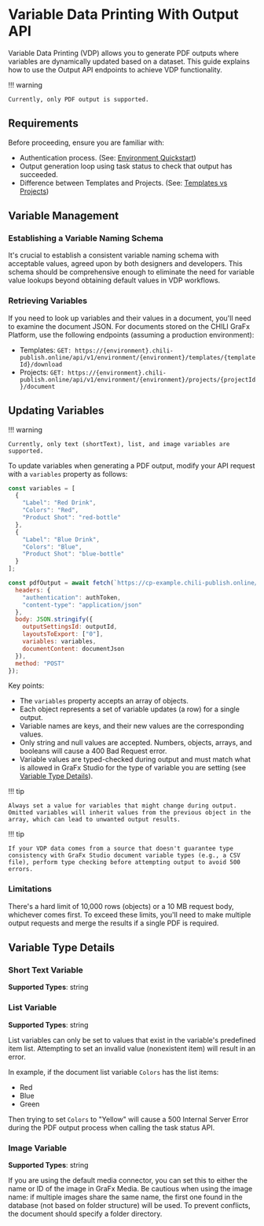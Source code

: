 # Variable Data Printing With Output API

Variable Data Printing (VDP) allows you to generate PDF outputs where variables are dynamically updated based on a dataset. This guide explains how to use the Output API endpoints to achieve VDP functionality.

!!! warning

    Currently, only PDF output is supported.

## Requirements

Before proceeding, ensure you are familiar with:

  - Authentication process. (See: [Environment Quickstart](/GraFx-Developers/environment-api/01-overview/))
  - Output generation loop using task status to check that output has succeeded.
  - Difference between Templates and Projects. (See: [Templates vs Projects](/GraFx-Developers/supplementary-materials/templates-vs-projects/))

## Variable Management

### Establishing a Variable Naming Schema

It's crucial to establish a consistent variable naming schema with acceptable values, agreed upon by both designers and developers. This schema should be comprehensive enough to eliminate the need for variable value lookups beyond obtaining default values in VDP workflows.

### Retrieving Variables

If you need to look up variables and their values in a document, you'll need to examine the document JSON. For documents stored on the CHILI GraFx Platform, use the following endpoints (assuming a production environment):

  - Templates: `GET: https://{environment}.chili-publish.online/api/v1/environment/{environment}/templates/{templateId}/download`
  - Projects: `GET: https://{environment}.chili-publish.online/api/v1/environment/{environment}/projects/{projectId}/document`

## Updating Variables

!!! warning

    Currently, only text (shortText), list, and image variables are supported.

To update variables when generating a PDF output, modify your API request with a `variables` property as follows:

```javascript
const variables = [
  {
    "Label": "Red Drink",
    "Colors": "Red",
    "Product Shot": "red-bottle"
  },
  {
    "Label": "Blue Drink",
    "Colors": "Blue",
    "Product Shot": "blue-bottle"
  }
];

const pdfOutput = await fetch(`https://cp-example.chili-publish.online/api/v1/environment/cp-example/output/pdf`, {
  headers: { 
    "authentication": authToken,
    "content-type": "application/json"
  },
  body: JSON.stringify({
    outputSettingsId: outputId,
    layoutsToExport: ["0"],
    variables: variables,
    documentContent: documentJson
  }),
  method: "POST"
});
```

Key points:

  - The `variables` property accepts an array of objects.
  - Each object represents a set of variable updates (a row) for a single output.
  - Variable names are keys, and their new values are the corresponding values.
  - Only string and null values are accepted. Numbers, objects, arrays, and booleans will cause a 400 Bad Request error.
  - Variable values are typed-checked during output and must match what is allowed in GraFx Studio for the type of variable you are setting (see [Variable Type Details](#variable-type-details)).

!!! tip

    Always set a value for variables that might change during output. Omitted variables will inherit values from the previous object in the array, which can lead to unwanted output results.

!!! tip

    If your VDP data comes from a source that doesn't guarantee type consistency with GraFx Studio document variable types (e.g., a CSV file), perform type checking before attempting output to avoid 500 errors.

### Limitations

There's a hard limit of 10,000 rows (objects) or a 10 MB request body, whichever comes first. To exceed these limits, you'll need to make multiple output requests and merge the results if a single PDF is required.

## Variable Type Details

### Short Text Variable

**Supported Types**: string

### List Variable

**Supported Types**: string

List variables can only be set to values that exist in the variable's predefined item list. Attempting to set an invalid value (nonexistent item) will result in an error.

In example, if the document list variable `Colors` has the list items: 

  - Red
  - Blue
  - Green

Then trying to set `Colors` to "Yellow" will cause a 500 Internal Server Error during the PDF output process when calling the task status API.

### Image Variable

**Supported Types**: string

If you are using the default media connector, you can set this to either the name or ID of the image in GraFx Media. Be cautious when using the image name: if multiple images share the same name, the first one found in the database (not based on folder structure) will be used. To prevent conflicts, the document should specify a folder directory.

